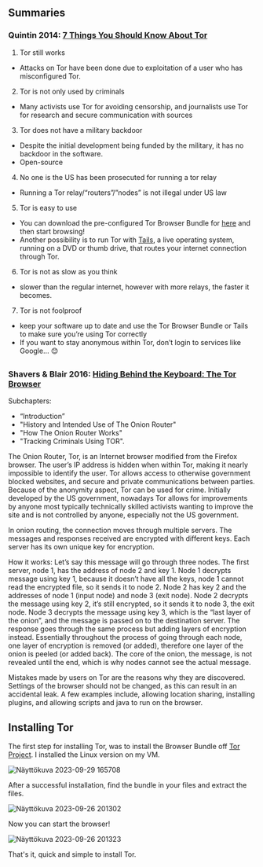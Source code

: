 ## Summaries 

### Quintin 2014: [7 Things You Should Know About Tor]( https://www.eff.org/deeplinks/2014/07/7-things-you-should-know-about-tor)


1.	Tor still works
-	Attacks on Tor have been done due to exploitation of a user who has misconfigured Tor. 

2.	Tor is not only used by criminals 
-	Many activists use Tor for avoiding censorship, and journalists use Tor for research and secure communication with sources 

3.	Tor does not have a military backdoor
-	Despite the initial development being funded by the military, it has no backdoor in the software.
-	Open-source

4.	No one is the US has been prosecuted for running a tor relay
-	Running a Tor relay/“routers”/”nodes”  is not illegal under US law

5.	Tor is easy to use
-	You can download the pre-configured Tor Browser Bundle for [here](https://www.torproject.org/download/) and then start browsing!
-	Another possibility is to run Tor with [Tails]( https://tails.net/), a live operating system, running on a DVD or thumb drive, that routes your internet connection through Tor. 

6.	Tor is not as slow as you think
-	slower than the regular internet, however with more relays, the faster it becomes. 

7.	Tor is not foolproof
-	keep your software up to date and use the Tor Browser Bundle or Tails to make sure you’re using Tor correctly
-	If you want to stay anonymous within Tor, don’t login to services like Google… 😊


##
### Shavers & Blair 2016: [Hiding Behind the Keyboard: The Tor Browser]( https://www.oreilly.com/library/view/hiding-behind-the/9780128033524/XHTML/B9780128033401000021/B9780128033401000021.xhtml#s0010)

Subchapters: 
-	“Introduction”
-	"History and Intended Use of The Onion Router"
-	"How The Onion Router Works"
-	"Tracking Criminals Using TOR".


The Onion Router, Tor, is an Internet browser modified from the Firefox browser. The user’s IP address is hidden when within Tor, making it nearly impossible to identify the user. Tor allows access to otherwise government blocked websites, and secure and private communications between parties. Because of the anonymity aspect, Tor can be used for crime. Initially developed by the US government, nowadays Tor allows for improvements by anyone most typically technically skilled activists wanting to improve the site and is not controlled by anyone, especially not the US government. 

In onion routing, the connection moves through multiple servers. The messages and responses received are encrypted with different keys. Each server has its own unique key for encryption. 

How it works: Let’s say this message will go through three nodes. The first server, node 1, has the address of node 2 and key 1. Node 1 decrypts message using key 1, because it doesn’t have all the keys, node 1 cannot read the encrypted file, so it sends it to node 2. Node 2 has key 2 and the addresses of node 1 (input node) and node 3 (exit node). Node 2 decrypts the message using key 2, it’s still encrypted, so it sends it to node 3, the exit node. Node 3 decrypts the message using key 3, which is the “last layer of the onion”, and the message is passed on to the destination server. The response goes through the same process but adding layers of encryption instead. Essentially throughout the process of going through each node, one layer of encryption is removed (or added), therefore one layer of the onion is peeled (or added back). The core of the onion, the message, is not revealed until the end, which is why nodes cannot see the actual message. 

Mistakes made by users on Tor are the reasons why they are discovered. Settings of the browser should not be changed, as this can result in an accidental leak. A few examples include, allowing location sharing, installing plugins, and allowing scripts and java to run on the browser. 

##
## Installing Tor

The first step for installing Tor, was to install the Browser Bundle off [Tor Project](https://www.torproject.org/download/). I installed the Linux version on my VM.

![Näyttökuva 2023-09-29 165708](https://github.com/marissakirjonen/informationSecurity/assets/142782994/d7141ab3-7abf-43a3-9a03-af0e07bbd5cf)


After a successful installation, find the bundle in your files and extract the files. 

![Näyttökuva 2023-09-26 201302](https://github.com/marissakirjonen/informationSecurity/assets/142782994/0ccd72c7-f623-414a-83b1-20229e2afe32)


Now you can start the browser!

![Näyttökuva 2023-09-26 201323](https://github.com/marissakirjonen/informationSecurity/assets/142782994/09284743-e20b-4110-93cc-33ba30c39ffd)


That's it, quick and simple to install Tor. 



























